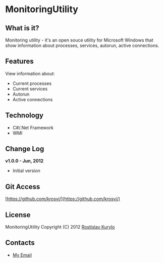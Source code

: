 MonitoringUtility
======================================================

What is it?
------------------------------------------------------
Monitoring utility - it's an open souce utility for Microsoft Windows that show information about processes, services, autorun, active connections.

Features
------------------------------------------------------
View information about:

* Current processes
* Current services
* Autorun
* Active connections

Technology
------------------------------------------------------
* C#/.Net Framework
* WMI

Change Log
------------------------------------------------------
**v1.0.0 - Jun, 2012**
* Initial version

Git Access
------------------------------------------------------
[https://github.com/krosvi/](https://github.com/krosvi/)

License
------------------------------------------------------
MonitoringUtility
Copyright (C) 2012 [Rostislav Kurylo](http://github.com/krosvi)

Contacts
-----------------------------------------------------
* [My Email](mailto:rostislav.k@hotmail.com)